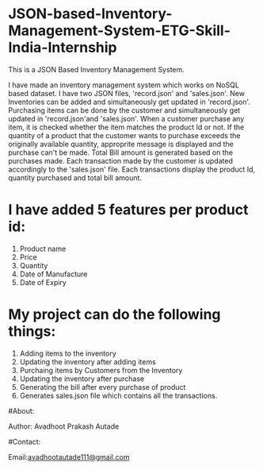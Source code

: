 # JSON-based-Inventory-Management-System-ETG-Skill-India-Internship
This is a JSON Based Inventory Management System.

I have made an inventory management system which works on NoSQL based dataset.
I have two JSON files, 'record.json' and 'sales.json'.
New Inventories can be added and simultaneously get updated in 'record.json'.
Purchasing items can be done by the customer and simultaneously get updated in 'record.json'and 'sales.json'.
When a customer purchase any item, it is checked whether the item matches the product Id or not.
If the quantity of a product that the customer wants to purchase exceeds the originally available quantity, approprite message is displayed and the purchase can't be made.
Total Bill amount is generated based on the purchases made.
Each transaction made by the customer is updated accordingly to the 'sales.json' file.
Each transactions display the product Id, quantity purchased and total bill amount.



# I have added 5 features per product id:
1. Product name<br>
2. Price<br>
3. Quantity<br>
4. Date of Manufacture<br>
5. Date of Expiry<br>

# My project can do the following things:
1. Adding items to the inventory<br>
2. Updating the inventory after adding items<br>
3. Purchaing items by Customers from the Inventory<br>
4. Updating the inventory after purchase<br>
5. Generating the bill after every purchase of product<br>
6. Generates sales.json file which contains all the transactions.<br>


#About:

Author: Avadhoot Prakash Autade

#Contact:

Email:avadhootautade111@gmail.com







